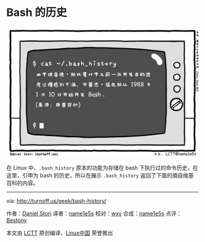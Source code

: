Bash 的历史
===

![bash_history](./bash_history.png)

在 Linux 中，`.bash_history` 原本的功能为存储在 bash 下执行过的命令历史，在这里，引申为 bash 的历史。所以在展示 `.bash_history` 返回了下面的摘自维基百科的内容。

---

via: http://turnoff.us/geek/bash-history/

作者：[Daniel Stori][a]
译者：[name1e5s](https://github.com/name1e5s)
校对：[wxy](https://github.com/wxy)
合成：[name1e5s](https://github.com/name1e5s)
点评：[Bestony](https://github.com/Bestony)

本文由 [LCTT](https://github.com/LCTT/TranslateProject) 原创编译，[Linux中国](https://linux.cn/) 荣誉推出

[a]:http://turnoff.us/about/
